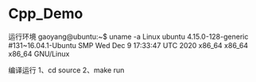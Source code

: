 # Cpp_Demo

运行环境
gaoyang@ubuntu:~$ uname -a
Linux ubuntu 4.15.0-128-generic #131~16.04.1-Ubuntu SMP Wed Dec 9 17:33:47 UTC 2020 x86_64 x86_64 x86_64 GNU/Linux


编译运行
1、cd source
2、make run




